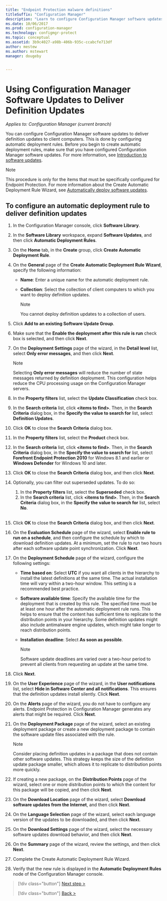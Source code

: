 ```yaml
---
title: "Endpoint Protection malware definitions"
titleSuffix: "Configuration Manager"
description: "Learn to configure Configuration Manager software updates to deliver definition updates to client computers."
ms.date: 10/06/2017
ms.prod: configuration-manager
ms.technology: configmgr-protect
ms.topic: conceptual
ms.assetid: 3b9c4027-a98b-406b-935c-ccabcfe713df
author: mestew
ms.author: mstewart
manager: dougeby


---
```


#  Using Configuration Manager Software Updates to Deliver Definition Updates

*Applies to: Configuration Manager (current branch)*


 You can configure Configuration Manager software updates to deliver definition updates to client computers. This is done by configuring automatic deployment rules. Before you begin to create automatic deployment rules, make sure that you have configured Configuration Manager software updates. For more information, see [Introduction to software updates](../../sum/understand/software-updates-introduction.md).

> [!NOTE]
>  This procedure is only for the items that must be specifically configured for Endpoint Protection. For more information about the Create Automatic Deployment Rule Wizard, see [Automatically deploy software updates](../../sum/deploy-use/automatically-deploy-software-updates.md).

## To configure an automatic deployment rule to deliver definition updates

1. In the Configuration Manager console, click **Software Library**.

2. In the **Software Library** workspace, expand **Software Updates**, and then click **Automatic Deployment Rules**.

3. On the **Home** tab, in the **Create** group, click **Create Automatic Deployment Rule**.

4. On the **General** page of the **Create Automatic Deployment Rule Wizard**, specify the following information:

   -   **Name**: Enter a unique name for the automatic deployment rule.

   -   **Collection**: Select the collection of client computers to which you want to deploy definition updates.

       > [!NOTE]
       >  You cannot deploy definition updates to a collection of users.

5. Click **Add to an existing Software Update Group**.

6. Make sure that the  **Enable the deployment after this rule is run** check box is selected, and then click **Next**.

7. On the **Deployment Settings** page of the wizard, in the **Detail level** list, select **Only error messages**, and then click **Next**.

   > [!NOTE]
   >  Selecting **Only error messages** will reduce the number of state messages returned by definition deployment. This configuration helps reduce the CPU processing usage on the Configuration Manager servers.

8. In the **Property filters** list, select the **Update Classification** check box.

9. In the **Search criteria** list, click **<items to find\>**. Then, in the **Search Criteria** dialog box, in the **Specify the value to search for** list, select **Definition Updates**.

10. Click **OK** to close the **Search Criteria** dialog box.

11. In the **Property filters** list, select the **Product** check box.

12. In the **Search criteria** list, click **<items to find\>**. Then, in the **Search Criteria** dialog box, in the **Specify the value to search for** list, select **Forefront Endpoint Protection 2010** for Windows 8.1 and earlier or **Windows Defender** for Windows 10 and later.

13. Click **OK** to close the **Search Criteria** dialog box, and then click **Next**.

14. Optionally, you can filter out superseded updates.   To do so:
    1.  In the **Property filters** list, select the **Superseded** check box.
    2.  In the **Search criteria** list, click **<items to find\>**. Then, in the **Search Criteria** dialog box, in the **Specify the value to search for** list, select **No**.  <br><br>

15. Click **OK** to close the **Search Criteria** dialog box, and then click **Next**.

16. On the **Evaluation Schedule** page of the wizard, select **Enable rule to run on a schedule**, and then configure the schedule by which to download definition updates. At a minimum, set the rule to run two hours after each software update point synchronization. Click **Next**.

17. On the **Deployment Schedule** page of the wizard, configure the following settings:

    -   **Time based on**: Select **UTC** if you want all clients in the hierarchy to install the latest definitions at the same time. The actual installation time will vary within a two-hour window. This setting is a recommended best practice.

    -   **Software available time**: Specify the available time for the deployment that is created by this rule. The specified time must be at least one hour after the automatic deployment rule runs. This helps to ensure that the content has sufficient time to replicate to the distribution points in your hierarchy. Some definition updates might also include antimalware engine updates, which might take longer to reach distribution points.

    -   **Installation deadline**: Select **As soon as possible**.

        > [!NOTE]
        >  Software update deadlines are varied over a two-hour period to prevent all clients from requesting an update at the same time.

18. Click **Next**.

19. On the **User Experience** page of the wizard, in the **User notifications** list, select **Hide in Software Center and all notifications**.   This ensures that the definition updates install silently. Click **Next**.

20. On the **Alerts** page of the wizard, you do not have to configure any alerts. Endpoint Protection in Configuration Manager generates any alerts that might be required. Click **Next**.

21. On the **Deployment Package** page of the wizard, select an existing deployment package or create a new deployment package to contain the software update files associated with the rule.

    > [!NOTE]
    >  Consider placing definition updates in a package that does not contain other software updates. This strategy keeps the size of the definition update package smaller, which allows it to replicate to distribution points more quickly.

22. If creating a new package, on the **Distribution Points** page of the wizard, select one or more distribution points to which the content for this package will be copied, and then click **Next**.

23. On the **Download Location** page of the wizard, select **Download software updates from the Internet**, and then click **Next**.

24. On the **Language Selection** page of the wizard, select each language version of the updates to be downloaded, and then click **Next**.

25. On the **Download Settings** page of the wizard, select the necessary software updates download behavior, and then click **Next**.

26. On the **Summary** page of the wizard, review the settings, and then click **Next**.

26. Complete the Create Automatic Deployment Rule Wizard.

27. Verify that the new rule is displayed in the **Automatic Deployment Rules** node of the Configuration Manager console.


> [!div class="button"]
> [Next step >](endpoint-antimalware-policies.md)
> 
> [!div class="button"]
> [Back >](endpoint-configure-alerts.md)
